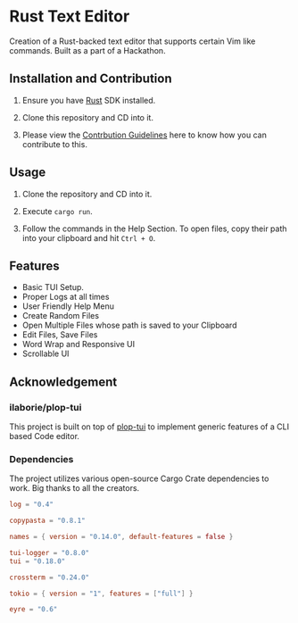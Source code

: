 # Rust Text Editor

Creation of a Rust-backed text editor that supports certain Vim like commands. Built as a part of a Hackathon.

## Installation and Contribution

1. Ensure you have [Rust](https://www.rust-lang.org/tools/install) SDK installed.

2. Clone this repository and CD into it.

3. Please view the [Contrbution Guidelines](https://raw.githubusercontent.com/Dhi13man/rust_text_editor/master/CONTRIBUTING.MD) here to know how you can contribute to this.

## Usage

1. Clone the repository and CD into it.

2. Execute `cargo run`.

3. Follow the commands in the Help Section. To open files, copy their path into your clipboard and hit `Ctrl + O`.

## Features

- Basic TUI Setup.
- Proper Logs at all times
- User Friendly Help Menu
- Create Random Files
- Open Multiple Files whose path is saved to your Clipboard
- Edit Files, Save Files
- Word Wrap and Responsive UI
- Scrollable UI

## Acknowledgement

### ilaborie/plop-tui

This project is built on top of [plop-tui](https://github.com/ilaborie/plop-tui) to implement generic features of a CLI based Code editor.

### Dependencies

The project utilizes various open-source Cargo Crate dependencies to work. Big thanks to all the creators.

```toml
log = "0.4"

copypasta = "0.8.1"

names = { version = "0.14.0", default-features = false }

tui-logger = "0.8.0"
tui = "0.18.0"

crossterm = "0.24.0"

tokio = { version = "1", features = ["full"] }

eyre = "0.6"
```
